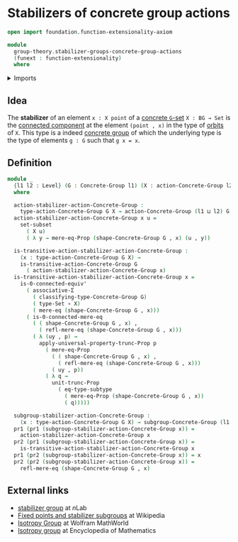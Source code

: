 # Stabilizers of concrete group actions

```agda
open import foundation.function-extensionality-axiom

module
  group-theory.stabilizer-groups-concrete-group-actions
  (funext : function-extensionality)
  where
```

<details><summary>Imports</summary>

```agda
open import foundation.0-connected-types funext
open import foundation.dependent-pair-types
open import foundation.function-types funext
open import foundation.mere-equality funext
open import foundation.propositional-truncations funext
open import foundation.sets funext
open import foundation.subtypes funext
open import foundation.type-arithmetic-dependent-pair-types
open import foundation.universe-levels

open import group-theory.concrete-group-actions funext
open import group-theory.concrete-groups funext
open import group-theory.subgroups-concrete-groups funext
open import group-theory.transitive-concrete-group-actions funext
```

</details>

## Idea

The **stabilizer** of an element `x : X point` of a
[concrete `G`-set](group-theory.concrete-group-actions.md) `X : BG → Set` is the
[connected component](foundation.connected-components.md) at the element
`(point , x)` in the type of
[orbits](group-theory.orbits-concrete-group-actions.md) of `X`. This type is a
indeed [concrete group](group-theory.concrete-groups.md) of which the underlying
type is the type of elements `g : G` such that `g x = x`.

## Definition

```agda
module _
  {l1 l2 : Level} (G : Concrete-Group l1) (X : action-Concrete-Group l2 G)
  where

  action-stabilizer-action-Concrete-Group :
    type-action-Concrete-Group G X → action-Concrete-Group (l1 ⊔ l2) G
  action-stabilizer-action-Concrete-Group x u =
    set-subset
      ( X u)
      ( λ y → mere-eq-Prop (shape-Concrete-Group G , x) (u , y))

  is-transitive-action-stabilizer-action-Concrete-Group :
    (x : type-action-Concrete-Group G X) →
    is-transitive-action-Concrete-Group G
      ( action-stabilizer-action-Concrete-Group x)
  is-transitive-action-stabilizer-action-Concrete-Group x =
    is-0-connected-equiv'
      ( associative-Σ
        ( classifying-type-Concrete-Group G)
        ( type-Set ∘ X)
        ( mere-eq (shape-Concrete-Group G , x)))
      ( is-0-connected-mere-eq
        ( ( shape-Concrete-Group G , x) ,
          ( refl-mere-eq (shape-Concrete-Group G , x)))
        ( λ (uy , p) →
          apply-universal-property-trunc-Prop p
            ( mere-eq-Prop
              ( ( shape-Concrete-Group G , x) ,
                ( refl-mere-eq (shape-Concrete-Group G , x)))
              ( uy , p))
            ( λ q →
              unit-trunc-Prop
                ( eq-type-subtype
                  ( mere-eq-Prop (shape-Concrete-Group G , x))
                  ( q)))))

  subgroup-stabilizer-action-Concrete-Group :
    (x : type-action-Concrete-Group G X) → subgroup-Concrete-Group (l1 ⊔ l2) G
  pr1 (pr1 (subgroup-stabilizer-action-Concrete-Group x)) =
    action-stabilizer-action-Concrete-Group x
  pr2 (pr1 (subgroup-stabilizer-action-Concrete-Group x)) =
    is-transitive-action-stabilizer-action-Concrete-Group x
  pr1 (pr2 (subgroup-stabilizer-action-Concrete-Group x)) = x
  pr2 (pr2 (subgroup-stabilizer-action-Concrete-Group x)) =
    refl-mere-eq (shape-Concrete-Group G , x)
```

## External links

- [stabilizer group](https://ncatlab.org/nlab/show/stabilizer+group) at $n$Lab
- [Fixed points and stabilizer subgroups](https://en.wikipedia.org/wiki/Group_action#Fixed_points_and_stabilizer_subgroups)
  at Wikipedia
- [Isotropy Group](https://mathworld.wolfram.com/IsotropyGroup.html) at Wolfram
  MathWorld
- [Isotropy group](https://encyclopediaofmath.org/wiki/Isotropy_group) at
  Encyclopedia of Mathematics
